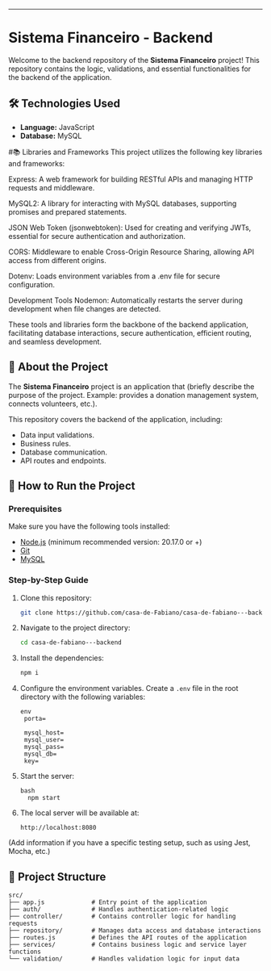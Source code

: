 
---

# Sistema Financeiro - Backend

Welcome to the backend repository of the **Sistema Financeiro** project! This repository contains the logic, validations, and essential functionalities for the backend of the application.

## 🛠️ Technologies Used

- **Language:** JavaScript
- **Database:** MySQL

#📚 Libraries and Frameworks
This project utilizes the following key libraries and frameworks:

Express: A web framework for building RESTful APIs and managing HTTP requests and middleware.

MySQL2: A library for interacting with MySQL databases, supporting promises and prepared statements.

JSON Web Token (jsonwebtoken): Used for creating and verifying JWTs, essential for secure authentication and authorization.

CORS: Middleware to enable Cross-Origin Resource Sharing, allowing API access from different origins.

Dotenv: Loads environment variables from a .env file for secure configuration.

Development Tools
Nodemon: Automatically restarts the server during development when file changes are detected.

These tools and libraries form the backbone of the backend application, facilitating database interactions, secure authentication, efficient routing, and seamless development.


## 📖 About the Project

The **Sistema Financeiro** project is an application that (briefly describe the purpose of the project. Example: provides a donation management system, connects volunteers, etc.).

This repository covers the backend of the application, including:

- Data input validations.
- Business rules.
- Database communication.
- API routes and endpoints.

## 🚀 How to Run the Project

### Prerequisites

Make sure you have the following tools installed:

- [Node.js](https://nodejs.org/) (minimum recommended version: 20.17.0 or +)
- [Git](https://git-scm.com/)
- [MySQL](https://dev.mysql.com/downloads/workbench/)

### Step-by-Step Guide

1. Clone this repository:

   ```bash
   git clone https://github.com/casa-de-Fabiano/casa-de-fabiano---backend.git
   ```

2. Navigate to the project directory:

   ```bash
   cd casa-de-fabiano---backend
   ```

3. Install the dependencies:

   ```bash
   npm i
   ```

4. Configure the environment variables. Create a `.env` file in the root directory with the following variables:

   ```
   env
    porta=

    mysql_host=
    mysql_user=
    mysql_pass=
    mysql_db=
    key=
   ```

5. Start the server:

   ```
   bash
     npm start
   ```

6. The local server will be available at:

   ```
   http://localhost:8080
   ```



(Add information if you have a specific testing setup, such as using Jest, Mocha, etc.)

## 📂 Project Structure

```plaintext
src/
├── app.js             # Entry point of the application
├── auth/              # Handles authentication-related logic
├── controller/        # Contains controller logic for handling requests
├── repository/        # Manages data access and database interactions
├── routes.js          # Defines the API routes of the application
├── services/          # Contains business logic and service layer functions
└── validation/        # Handles validation logic for input data
```




